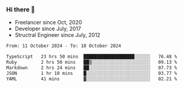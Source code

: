 ### Hi there 👋

- Freelancer since Oct, 2020
- Developer since July, 2017
- Structral Engineer since July, 2012

<!--START_SECTION:waka-->

```txt
From: 11 October 2024 - To: 18 October 2024

TypeScript   23 hrs 50 mins  ███████████████████░░░░░░   76.48 %
Ruby         2 hrs 50 mins   ██▒░░░░░░░░░░░░░░░░░░░░░░   09.13 %
Markdown     2 hrs 24 mins   ██░░░░░░░░░░░░░░░░░░░░░░░   07.73 %
JSON         1 hr 10 mins    █░░░░░░░░░░░░░░░░░░░░░░░░   03.77 %
YAML         41 mins         ▓░░░░░░░░░░░░░░░░░░░░░░░░   02.21 %
```

<!--END_SECTION:waka-->
